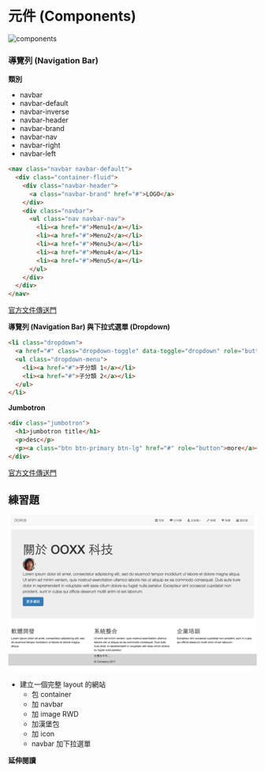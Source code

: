 # 元件 (Components)

![components](http://getbootstrap.com/assets/img/components.png)

### 導覽列 (Navigation Bar)

**類別**

* navbar
* navbar-default
* navbar-inverse
* navbar-header
* navbar-brand
* navbar-nav
* navbar-right
* navbar-left


```html
<nav class="navbar navbar-default">
  <div class="container-fluid">
    <div class="navbar-header">
      <a class="navbar-brand" href="#">LOGO</a>
    </div>
    <div class="navbar">
      <ul class="nav navbar-nav">
        <li><a href="#">Menu1</a></li>
        <li><a href="#">Menu2</a></li>
        <li><a href="#">Menu3</a></li>
        <li><a href="#">Menu4</a></li>
        <li><a href="#">Menu5</a></li>
      </ul>
    </div>
  </div>
</nav>
```

[官方文件傳送門](http://getbootstrap.com/components/#navbar)


**導覽列 (Navigation Bar) 與下拉式選單 (Dropdown)**

```html
<li class="dropdown">
  <a href="#" class="dropdown-toggle" data-toggle="dropdown" role="button" aria-haspopup="true" aria-expanded="false">母分類<span class="caret"></span></a>
  <ul class="dropdown-menu">
    <li><a href="#">子分類 1</a></li>
    <li><a href="#">子分類 2</a></li>
  </ul>
</li>
```

**Jumbotron**

```html
<div class="jumbotron">
  <h1>jumbotron title</h1>
  <p>desc</p>
  <p><a class="btn btn-primary btn-lg" href="#" role="button">more</a></p>
</div>
```

[官方文件傳送門](http://getbootstrap.com/components/#jumbotron)

## 練習題

![sample](./assets/sample.png)

* 建立一個完整 layout 的網站
  * 包 container
  * 加 navbar
  * 加 image RWD
  * 加漢堡包
  * 加 icon
  * navbar 加下拉選單

<!--

預告下次上課，我們將介紹更多的元件，及更多的練習，並開始使用 Javascript，將我們的網頁動起來，並帶到一點 CSS 預處理器的觀念，及如何使用佈景主題。

-->

**延伸閱讀**

